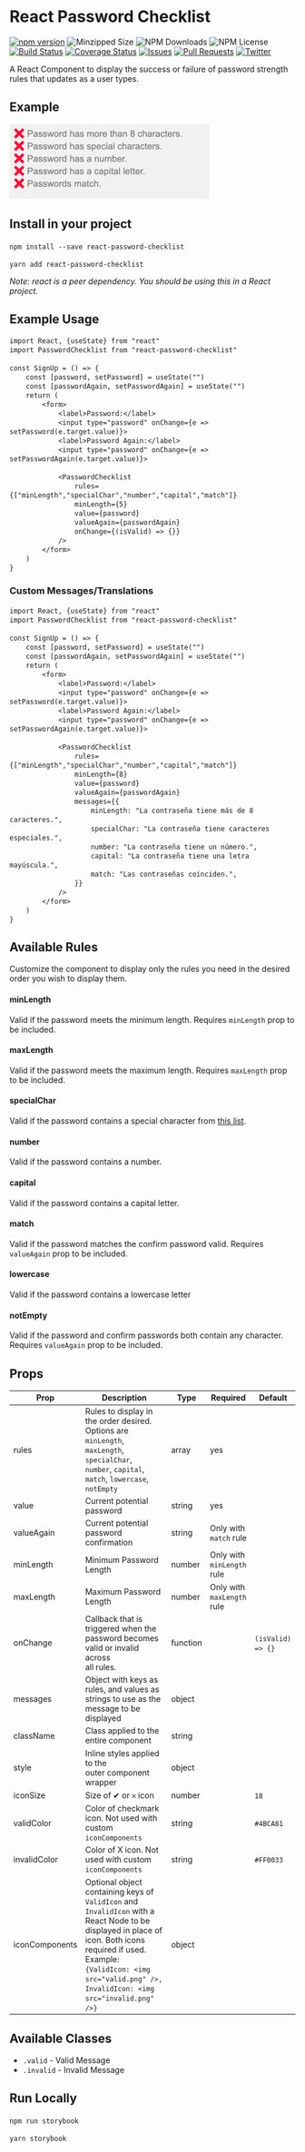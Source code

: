 # React Password Checklist

[![npm version](https://img.shields.io/npm/v/react-password-checklist)](https://www.npmjs.com/package/react-password-checklist) ![Minzipped Size](https://img.shields.io/bundlephobia/minzip/react-password-checklist) ![NPM Downloads](https://img.shields.io/npm/dw/react-password-checklist) ![NPM License](https://img.shields.io/npm/l/react-password-checklist)
<br /> [![Build Status](https://api.travis-ci.com/sators/react-password-checklist.svg?branch=master&status=passed)](https://travis-ci.com/sators/react-password-checklist) [![Coverage Status](https://coveralls.io/repos/github/sators/react-password-checklist/badge.svg?branch=master)](https://coveralls.io/github/sators/react-password-checklist?branch=master) [![Issues](https://img.shields.io/github/issues/sators/react-password-checklist)](https://github.com/sators/react-password-checklist/issues) [![Pull Requests](https://img.shields.io/github/issues-pr/sators/react-password-checklist)](https://github.com/sators/react-password-checklist/pulls) [![Twitter](https://img.shields.io/twitter/follow/sators.svg?style=social&label=@sators)](https://twitter.com/sators)

A React Component to display the success or failure of password strength rules that updates as a user types.

## Example

![React Password Checklist Demo](demo/demo.gif)

## Install in your project

`npm install --save react-password-checklist`

`yarn add react-password-checklist`

_Note: react is a peer dependency. You should be using this in a React project._

## Example Usage

```
import React, {useState} from "react"
import PasswordChecklist from "react-password-checklist"

const SignUp = () => {
	const [password, setPassword] = useState("")
	const [passwordAgain, setPasswordAgain] = useState("")
	return (
		<form>
			<label>Password:</label>
			<input type="password" onChange={e => setPassword(e.target.value)}>
			<label>Password Again:</label>
			<input type="password" onChange={e => setPasswordAgain(e.target.value)}>

			<PasswordChecklist
				rules={["minLength","specialChar","number","capital","match"]}
				minLength={5}
				value={password}
				valueAgain={passwordAgain}
				onChange={(isValid) => {}}
			/>
		</form>
	)
}
```

### Custom Messages/Translations

```
import React, {useState} from "react"
import PasswordChecklist from "react-password-checklist"

const SignUp = () => {
	const [password, setPassword] = useState("")
	const [passwordAgain, setPasswordAgain] = useState("")
	return (
		<form>
			<label>Password:</label>
			<input type="password" onChange={e => setPassword(e.target.value)}>
			<label>Password Again:</label>
			<input type="password" onChange={e => setPasswordAgain(e.target.value)}>

			<PasswordChecklist
				rules={["minLength","specialChar","number","capital","match"]}
				minLength={8}
				value={password}
				valueAgain={passwordAgain}
				messages={{
					minLength: "La contraseña tiene más de 8 caracteres.",
					specialChar: "La contraseña tiene caracteres especiales.",
					number: "La contraseña tiene un número.",
					capital: "La contraseña tiene una letra mayúscula.",
					match: "Las contraseñas coinciden.",
				}}
			/>
		</form>
	)
}
```

## Available Rules

Customize the component to display only the rules you need in the desired order you wish to display them.

#### minLength

Valid if the password meets the minimum length. Requires `minLength` prop to be included.

#### maxLength

Valid if the password meets the maximum length. Requires `maxLength` prop to be included.

#### specialChar

Valid if the password contains a special character from [this list](https://github.com/sators/react-password-checklist/blob/master/src/index.tsx#L44).

#### number

Valid if the password contains a number.

#### capital

Valid if the password contains a capital letter.

#### match

Valid if the password matches the confirm password valid. Requires `valueAgain` prop to be included.

#### lowercase

Valid if the password contains a lowercase letter

#### notEmpty

Valid if the password and confirm passwords both contain any character. Requires `valueAgain` prop to be included.

## Props

| Prop           | Description                                                                                                                                                                                                                               | Type     | Required                        | Default           |
| -------------- | ----------------------------------------------------------------------------------------------------------------------------------------------------------------------------------------------------------------------------------------- | -------- | ------------------------------- | ----------------- |
| rules          | Rules to display in the order desired.<br />Options are `minLength`, `maxLength`, `specialChar`,<br />`number`, `capital`, `match`, `lowercase`, `notEmpty`                                                                               | array    | yes                             |
| value          | Current potential password                                                                                                                                                                                                                | string   | yes                             |
| valueAgain     | Current potential password confirmation                                                                                                                                                                                                   | string   | Only with<br />`match` rule     |
| minLength      | Minimum Password Length                                                                                                                                                                                                                   | number   | Only with<br />`minLength` rule |
| maxLength      | Maximum Password Length                                                                                                                                                                                                                   | number   | Only with<br />`maxLength` rule |
| onChange       | Callback that is triggered when the<br />password becomes valid or invalid across<br />all rules.                                                                                                                                         | function |                                 | `(isValid) => {}` |
| messages       | Object with keys as rules, and values as strings to use as the message to be displayed                                                                                                                                                    | object   |                                 |
| className      | Class applied to the entire component                                                                                                                                                                                                     | string   |                                 |
| style          | Inline styles applied to the<br />outer component wrapper                                                                                                                                                                                 | object   |                                 |
| iconSize       | Size of ✔ or 𐄂 icon                                                                                                                                                                                                                       | number   |                                 | `18`              |
| validColor     | Color of checkmark icon. Not used with custom `iconComponents`                                                                                                                                                                            | string   |                                 | `#4BCA81`         |
| invalidColor   | Color of X icon. Not used with custom `iconComponents`                                                                                                                                                                                    | string   |                                 | `#FF0033`         |
| iconComponents | Optional object containing keys of `ValidIcon` and `InvalidIcon` with a React Node to be displayed in place of icon. Both icons required if used. Example: `{ValidIcon: <img src="valid.png" />, InvalidIcon: <img src="invalid.png" />}` | object   |                                 |                   |

## Available Classes

- `.valid` - Valid Message
- `.invalid` - Invalid Message

## Run Locally

`npm run storybook`

`yarn storybook`
